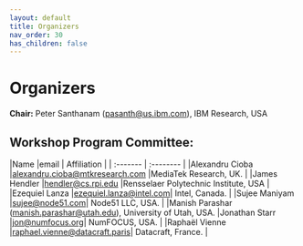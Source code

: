 ```yaml
---
layout: default
title: Organizers
nav_order: 30
has_children: false
---
```


# Organizers

**Chair:** Peter Santhanam (pasanth@us.ibm.com), IBM Research, USA 

**Workshop Program Committee:**
---
|Name  |email   | Affiliation |
| :------- | :-------- |
|Alexandru Cioba |alexandru.cioba@mtkresearch.com |MediaTek Research, UK. |
|James Hendler |hendler@cs.rpi.edu |Rensselaer Polytechnic Institute, USA | 
|Ezequiel Lanza |ezequiel.lanza@intel.com| Intel, Canada. |
|Sujee Maniyam |sujee@node51.com| Node51 LLC, USA. |
|Manish Parashar (manish.parashar@utah.edu), University of Utah, USA.
|Jonathan Starr |jon@numfocus.org| NumFOCUS, USA. |
|Raphaël Vienne |raphael.vienne@datacraft.paris| Datacraft, France. |



